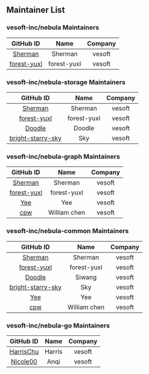 ## Maintainer List

### vesoft-inc/nebula Maintainers

|                    GitHub ID                    |  Name  | Company |
| :---------------------------------------------: | :----: | :-----: |
| [Sherman](https://github.com/sherman-the-tank) |  Sherman  | vesoft |
| [forest-yuxl](https://github.com/forest-yuxl)|  forest-yuxl | vesoft |

### vesoft-inc/nebula-storage Maintainers

|                    GitHub ID                    |  Name  | Company |
| :---------------------------------------------: | :----: | :-----: |
| [Sherman](https://github.com/sherman-the-tank) |  Sherman  | vesoft |
| [forest-yuxl](https://github.com/forest-yuxl)|  forest-yuxl | vesoft |
| [Doodle](https://github.com/critical27)|  Doodle | vesoft |
| [bright-starry-sky](https://github.com/bright-starry-sky)|  Sky  | vesoft |

### vesoft-inc/nebula-graph Maintainers

|                    GitHub ID                    |  Name  | Company |
| :---------------------------------------------: | :----: | :-----: |
| [Sherman](https://github.com/sherman-the-tank) |  Sherman  | vesoft |
| [forest-yuxl](https://github.com/forest-yuxl)|  forest-yuxl | vesoft |
| [Yee](https://github.com/yixinglu)|  Yee | vesoft |
| [cpw](https://github.com/CPWstatic)|  William chen  | vesoft |

### vesoft-inc/nebula-common Maintainers

|                    GitHub ID                    |  Name  | Company |
| :---------------------------------------------: | :----: | :-----: |
| [Sherman](https://github.com/sherman-the-tank) |  Sherman  | vesoft |
| [forest-yuxl](https://github.com/forest-yuxl)|  forest-yuxl | vesoft |
| [Doodle](https://github.com/critical27)|  Siwang | vesoft |
| [bright-starry-sky](https://github.com/bright-starry-sky)|  Sky  | vesoft |
| [Yee](https://github.com/yixinglu)|  Yee | vesoft |
| [cpw](https://github.com/CPWstatic)|  William chen  | vesoft |


### vesoft-inc/nebula-go Maintainers

|                    GitHub ID                    |  Name  | Company |
| :---------------------------------------------: | :----: | :-----: |
| [HarrisChu](https://github.com/HarrisChu) |  Harris  | vesoft |
| [Nicole00](https://github.com/Nicole00)| Anqi | vesoft |